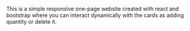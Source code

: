 This is a simple responsive one-page website created with react and bootstrap where you can interact dynamically with the cards as adding quantity or delete it.

